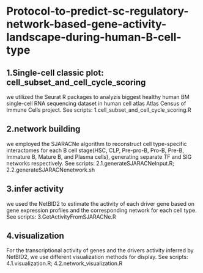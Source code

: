 # Protocol-to-predict-sc-regulatory-network-based-gene-activity-landscape-during-human-B-cell-type
## 1.Single-cell classic plot: cell_subset_and_cell_cycle_scoring
we utilized the Seurat R packages to analyzis biggest healthy human BM single-cell RNA sequencing dataset in human cell atlas Atlas Census of Immune Cells project. See scripts: 1.cell_subset_and_cell_cycle_scoring.R
## 2.network building
we employed the SJARACNe algorithm to reconstruct cell type-specific interactomes for each B cell stage(HSC, CLP, Pre-pro-B, Pro-B, Pre-B, Immature B, Mature B, and Plasma cells), generating separate TF and SIG networks respectively. See scripts: 2.1.generateSJARACNeInput.R; 2.2.generateSJARACNenetwork.sh
## 3.infer activity
we used the NetBID2 to estimate the activity of each driver gene based on gene expression profiles and the corresponding network for each cell type. See scripts: 3.GetActivityFromSJARACNe.R
## 4.visualization
For the transcriptional activity of genes and the drivers activity inferred by NetBID2, we use different visualization methods for display. See scripts: 4.1.visualization.R; 4.2.network_visualization.R
